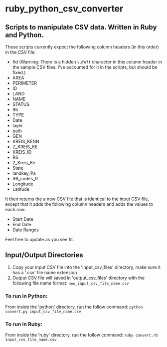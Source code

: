 # ruby_python_csv_converter

## Scripts to manipulate CSV data. Written in Ruby and Python.

These scripts currently expect the following column headers (in this order) in the CSV file:

* fid (Warning: There is a hidden `\ufeff` character in this column header in the sample CSV files. I've accounted for it in the scripts, but should be fixed.)
* AREA
* PERIMETER
* ID
* LAND
* NAME
* STATUS
* Rb
* TYPE
* Date
* layer
* path
* GEN
* KREIS_KENN
* Z_KREIS_KE
* KREIS_ID
* RS
* 2_Kreis_Ke
* State
* landkey_Pa
* RB_codes_R
* Longitude
* Latitude

It then returns the a new CSV file that is identical to the input CSV file, except that it adds the following column headers and adds the values to each row:

* Start Date
* End Date
* Date Ranges

Feel free to update as you see fit.

## Input/Output Directories
1. Copy your input CSV file into the 'input_csv_files' directory, make sure it has a '.csv' file name extension
2. Output CSV file will saved in 'output_csv_files' directory with the following file name format: `new_input_csv_file_name.csv`

### To run in Python:
From inside the 'python' directory, run the follow command: `python convert.py input_csv_file_name.csv`

### To run in Ruby:
From inside the 'ruby' directory, run the follow command: `ruby convert.rb input_csv_file_name.csv`
